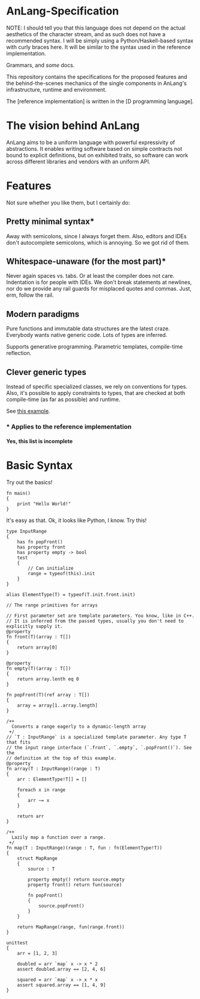 AnLang-Specification
====================

NOTE: I should tell you that this language does not depend on the actual
      aesthetics of the character stream, and as such does not have a
      recommended syntax. I will be simply using a Python/Haskell-based syntax
      with curly braces here. It will be similar to the syntax used in the
      reference implementation.

Grammars, and *some* docs.

This repository contains the specifications for the proposed features and the behind-the-scenes mechanics of the single components in AnLang's infrastructure, runtime and environment.

The [reference implementation] is written in the [D programming language].

The vision behind AnLang
========================

AnLang aims to be a uniform language with powerful expressivity of abstractions. It enables writing software based on simple contracts not bound to explicit definitions, but on exhibited traits, so software can work across different libraries and vendors with an uniform API.

Features
========

Not sure whether you like them, but I certainly do:

## Pretty minimal syntax*

Away with semicolons, since I always forget them. Also, editors and IDEs don't autocomplete semicolons, which is annoying. So we got rid of them.

## Whitespace-unaware (for the most part)*

Never again spaces vs. tabs. Or at least the compiler does not care. Indentation is for people with IDEs. We don't break statements at newlines, nor do we provide any rail guards for misplaced quotes and commas. Just, erm, follow the rail.

## Modern paradigms

Pure functions and immutable data structures are the latest craze. Everybody wants native generic code. Lots of types are inferred.

Supports generative programming. Parametric templates, compile-time reflection.

## Clever generic types

Instead of specific specialized classes, we rely on conventions for types. Also, it's possible to apply constraints to types, that are checked at both compile-time (as far as possible) and runtime.

See [this example](https://github.com/AnhNhan/AnLang-Specification/blob/master/mocks/types/type-capsule.al).

### * Applies to the reference implementation

#### Yes, this list is incomplete

Basic Syntax
============

Try out the basics!

```anlang
fn main()
{
    print "Hello World!"
}
```

It's easy as that. Ok, it looks like Python, I know. Try this!

```anlang
type InputRange
{
    has fn popFront()
    has property front
    has property empty -> bool
    test
    {
        // Can initialize
        range = typeof(this).init
    }
}

alias ElementType(T) = typeof(T.init.front.init)

// The range primitives for arrays

// First parameter set are template parameters. You know, like in C++.
// It is inferred from the passed types, usually you don't need to explicitly supply it.
@property
fn front(T)(array : T[])
{
    return array[0]
}

@property
fn empty(T)(array : T[])
{
    return array.lenth eq 0
}

fn popFront(T)(ref array : T[])
{
    array = array[1..array.length]
}

/++
  Converts a range eagerly to a dynamic-length array
 +/
// `T : InputRange` is a specialized template parameter. Any type T that fits
// the input range interface (`.front`, `.empty`, `.popFront()`). See the
// definition at the top of this example.
@property
fn array(T : InputRange)(range : T)
{
    arr : ElementType!T[] = []

    foreach x in range
    {
        arr ~= x
    }

    return arr
}

/++
  Lazily map a function over a range.
 +/
fn map(T : InputRange)(range : T, fun : fn(ElementType!T))
{
    struct MapRange
    {
        source : T

        property empty() return source.empty
        property front() return fun(source)

        fn popFront()
        {
            source.popFront()
        }
    }

    return MapRange(range, fun(range.front))
}

unittest
{
    arr = [1, 2, 3]

    doubled = arr `map` x -> x * 2
    assert doubled.array == [2, 4, 6]

    squared = arr `map` x -> x * x
    assert squared.array == [1, 4, 9]
}
```
